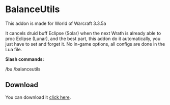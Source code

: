 # BalanceUtils
 
This addon is made for World of Warcraft 3.3.5a
 
It cancels druid buff Eclipse (Solar) when the next Wrath is already able to proc Eclipse (Lunar), and the best part, this addon do it automatically, you just have to set and forget it. No in-game options, all configs are done in the Lua file.

**Slash commands:**

/bu /balanceutils

## Download
You can download it [click here](https://github.com/SecretX33/BalanceUtils/releases/latest/download/BalanceUtils.zip).
